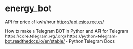 # energy_bot

API for price of kwh/hour
https://api.esios.ree.es/

How to make a Telegram BOT in Python and API for Telegram
https://core.telegram.org/.org/
https://python-telegram-bot.readthedocs.io/en/stable/ - Python Telegram Docs

